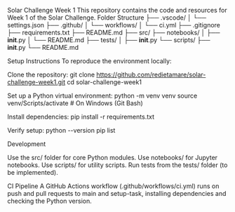 Solar Challenge Week 1
This repository contains the code and resources for Week 1 of the Solar Challenge.
Folder Structure
├── .vscode/
│   └── settings.json
├── .github/
│   └── workflows/
│       └── ci.yml
├── .gitignore
├── requirements.txt
├── README.md
├── src/
├── notebooks/
│   ├── __init__.py
│   └── README.md
├── tests/
│   ├── __init__.py
└── scripts/
    ├── __init__.py
    └── README.md

Setup Instructions
To reproduce the environment locally:

Clone the repository:
git clone https://github.com/redietamare/solar-challenge-week1.git
cd solar-challenge-week1


Set up a Python virtual environment:
python -m venv venv
source venv/Scripts/activate  # On Windows (Git Bash)


Install dependencies:
pip install -r requirements.txt


Verify setup:
python --version
pip list



Development

Use the src/ folder for core Python modules.
Use notebooks/ for Jupyter notebooks.
Use scripts/ for utility scripts.
Run tests from the tests/ folder (to be implemented).

CI Pipeline
A GitHub Actions workflow (.github/workflows/ci.yml) runs on push and pull requests to main and setup-task, installing dependencies and checking the Python version.
